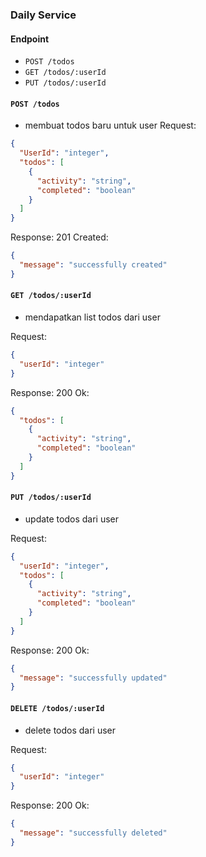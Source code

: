 ### Daily Service

#### Endpoint
- `POST /todos`
- `GET /todos/:userId`
- `PUT /todos/:userId`

#### `POST /todos`
- membuat todos baru untuk user
Request:
```json
{
  "UserId": "integer",
  "todos": [
    {
      "activity": "string",
      "completed": "boolean"
    }
  ]
}
```

Response:
201 Created:
```json
{
  "message": "successfully created"
}
```

#### `GET /todos/:userId`
- mendapatkan list todos dari user

Request:
```json
{
  "userId": "integer"
}
```

Response:
200 Ok:
```json
{
  "todos": [
    {
      "activity": "string",
      "completed": "boolean"
    }
  ]
}
```

#### `PUT /todos/:userId`
- update todos dari user

Request:
```json
{
  "userId": "integer",
  "todos": [
    {
      "activity": "string",
      "completed": "boolean"
    }
  ]
}
```

Response:
200 Ok:
```json
{
  "message": "successfully updated"
}
```

#### `DELETE /todos/:userId`
- delete todos dari user

Request:
```json
{
  "userId": "integer"
}
```

Response:
200 Ok:
```json
{
  "message": "successfully deleted"
}
```


